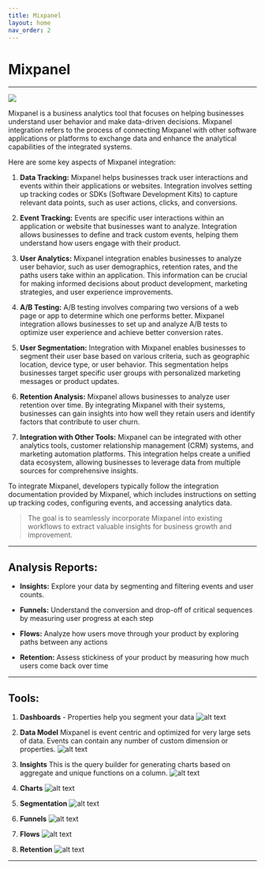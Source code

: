 ```yaml
---
title: Mixpanel
layout: home
nav_order: 2
---
```

# Mixpanel
--- 
[![](https://markdown-videos-api.jorgenkh.no/youtube/PbKnQ777vuk?si=5fdhbDh9OSgzO4fn)](https://youtu.be/PbKnQ777vuk?si=5fdhbDh9OSgzO4fn)

Mixpanel is a business analytics tool that focuses on helping businesses understand user behavior and make data-driven decisions. Mixpanel integration refers to the process of connecting Mixpanel with other software applications or platforms to exchange data and enhance the analytical capabilities of the integrated systems.

Here are some key aspects of Mixpanel integration:

1. **Data Tracking:** Mixpanel helps businesses track user interactions and events within their applications or websites. Integration involves setting up tracking codes or SDKs (Software Development Kits) to capture relevant data points, such as user actions, clicks, and conversions.

2. **Event Tracking:** Events are specific user interactions within an application or website that businesses want to analyze. Integration allows businesses to define and track custom events, helping them understand how users engage with their product.

3. **User Analytics:** Mixpanel integration enables businesses to analyze user behavior, such as user demographics, retention rates, and the paths users take within an application. This information can be crucial for making informed decisions about product development, marketing strategies, and user experience improvements.

4. **A/B Testing:** A/B testing involves comparing two versions of a web page or app to determine which one performs better. Mixpanel integration allows businesses to set up and analyze A/B tests to optimize user experience and achieve better conversion rates.

5. **User Segmentation:** Integration with Mixpanel enables businesses to segment their user base based on various criteria, such as geographic location, device type, or user behavior. This segmentation helps businesses target specific user groups with personalized marketing messages or product updates.

6. **Retention Analysis:** Mixpanel allows businesses to analyze user retention over time. By integrating Mixpanel with their systems, businesses can gain insights into how well they retain users and identify factors that contribute to user churn.

7. **Integration with Other Tools:** Mixpanel can be integrated with other analytics tools, customer relationship management (CRM) systems, and marketing automation platforms. This integration helps create a unified data ecosystem, allowing businesses to leverage data from multiple sources for comprehensive insights.

To integrate Mixpanel, developers typically follow the integration documentation provided by Mixpanel, which includes instructions on setting up tracking codes, configuring events, and accessing analytics data. 

> The goal is to seamlessly incorporate Mixpanel into existing workflows to extract valuable insights for business growth and improvement.

---

## Analysis Reports:
- **Insights:**
Explore your data  by segmenting and filtering events and user counts.

- **Funnels:**
Understand the conversion and drop-off of critical sequences by measuring user progress at each step

- **Flows:**
Analyze how users move through your product by exploring paths between any actions

- **Retention:**
Assess stickiness of your product by measuring how much users come back over time

---

## Tools:
1. **Dashboards** -
Properties help you segment your data
![alt text](./images/mixpanel/mixpanel.png)

2. **Data Model**
Mixpanel is event centric and optimized for very large sets of data.
Events can contain any number of custom dimension or properties.
![alt text](./images/mixpanel/mixpanel4.png)

3. **Insights**
This is the query builder for generating charts based on aggregate and unique functions on a column.
![alt text](./images/mixpanel/mixpanel2.png)

4. **Charts**
![alt text](./images/mixpanel/mixpanel5.png)

5. **Segmentation**
![alt text](./images/mixpanel/mixpanel6.png)


6. **Funnels**
![alt text](./images/mixpanel/mixpanel3.png)

7. **Flows**
![alt text](./images/mixpanel/mixpanel7.png)

8. **Retention**
![alt text](./images/mixpanel/mixpanel8.png)

----

